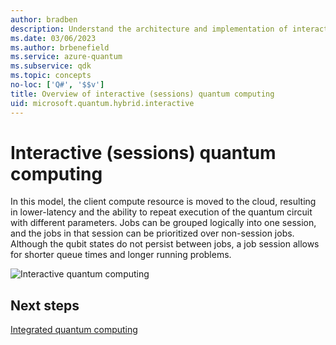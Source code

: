 ```yaml
---
author: bradben
description: Understand the architecture and implementation of interactive (sessions) quantum computing.
ms.date: 03/06/2023
ms.author: brbenefield
ms.service: azure-quantum
ms.subservice: qdk
ms.topic: concepts
no-loc: ['Q#', '$$v']
title: Overview of interactive (sessions) quantum computing
uid: microsoft.quantum.hybrid.interactive
---
```


# Interactive (sessions) quantum computing

In this model, the client compute resource is moved to the cloud, resulting in lower-latency and the ability to repeat execution of the quantum circuit with different parameters. Jobs can be grouped logically into one session, and the jobs in that session can be prioritized over non-session jobs.  Although the qubit states do not persist between jobs, a job session allows for shorter queue times and longer running problems.

![Interactive quantum computing](~/media/hybrid/interactive.png)

## Next steps

[Integrated quantum computing](xref:microsoft.quantum.hybrid.integrated)